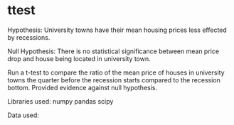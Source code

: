 # ttest
Hypothesis: University towns have their mean housing prices less effected by recessions. 

Null Hypothesis: There is no statistical significance between mean price drop and house being located in university town.

Run a t-test to compare the ratio of the mean price of houses in university towns the quarter before the recession starts compared to the recession bottom. 
Provided evidence against null hypothesis.

Libraries used:
numpy 
pandas 
scipy

Data used:
